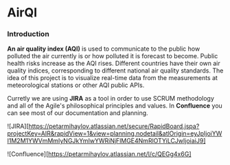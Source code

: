 # AirQI


### Introduction

**An air quality index (AQI)** is used to communicate to the public how polluted the air currently is or how polluted it is forecast to become. Public health risks increase as the AQI rises. Different countries have their own air quality indices, corresponding to different national air quality standards.
The idea of this project is to visualize real-time data from the measurements at meteorological stations or other AQI public APIs. 


Curretly we are using **JIRA** as a tool in order to use SCRUM methodology and all of the Agile's philosophical principles and values. In **Confluence** you can see most of our documentation and planning.

![JIRA][https://petarmihaylov.atlassian.net/secure/RapidBoard.jspa?projectKey=AIR&rapidView=1&view=planning.nodetail&atlOrigin=eyJpIjoiYWI1M2M1YWVmMmIyNGJkYmIwYWRiNjFlMGE4NmRlOTYiLCJwIjoiaiJ9]

![Confluence][https://petarmihaylov.atlassian.net/l/c/QEGg4x6G]

